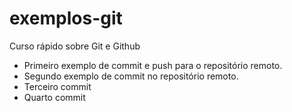 # exemplos-git
Curso rápido sobre Git e Github

 * Primeiro exemplo de commit e push para o repositório remoto.
 * Segundo exemplo de commit no repositório remoto.
 * Terceiro commit
 * Quarto commit
